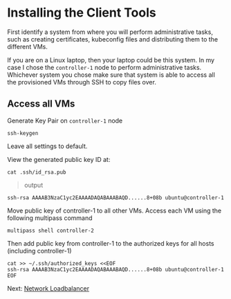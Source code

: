 # Installing the Client Tools

First identify a system from where you will perform administrative tasks, such as creating certificates, kubeconfig files and distributing them to the different VMs.

If you are on a Linux laptop, then your laptop could be this system. In my case I chose the `controller-1` node to perform administrative tasks. Whichever system you chose make sure that system is able to access all the provisioned VMs through SSH to copy files over.

## Access all VMs

Generate Key Pair on `controller-1` node

```
ssh-keygen
```

Leave all settings to default.

View the generated public key ID at:

```
cat .ssh/id_rsa.pub
```
>output

```
ssh-rsa AAAAB3NzaC1yc2EAAAADAQABAAABAQD......8+08b ubuntu@controller-1
```

Move public key of controller-1 to all other VMs. Access each VM using the following multipass command

```
multipass shell controller-2
```

Then add public key from controller-1 to the authorized keys for all hosts (including controller-1)

```
cat >> ~/.ssh/authorized_keys <<EOF
ssh-rsa AAAAB3NzaC1yc2EAAAADAQABAAABAQD......8+08b ubuntu@controller-1
EOF
```

Next: [Network Loadbalancer](04-network-loadbalancer.md)

